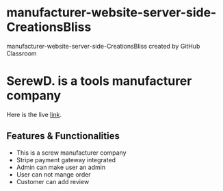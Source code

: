 # manufacturer-website-server-side-CreationsBliss
manufacturer-website-server-side-CreationsBliss created by GitHub Classroom


# SerewD. is a tools manufacturer company

Here is the live  [link](https://screw-driver-f0b10.web.app/).

## Features & Functionalities

* This is a screw manufacturer company
* Stripe payment gateway integrated
* Admin can make user an admin
* User can not mange order
* Customer can add review
